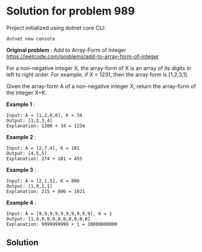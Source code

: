 # Solution for problem 989

Project initialized using dotnet core CLI:
```
dotnet new console
```

**Original problem** : Add to Array-Form of Integer https://leetcode.com/problems/add-to-array-form-of-integer 

For a non-negative integer X, the array-form of X is an array of its digits in left to right order.  For example, if X = 1231, then the array form is [1,2,3,1].

Given the array-form A of a non-negative integer X, return the array-form of the integer X+K.

**Example 1** :
```
Input: A = [1,2,0,0], K = 34
Output: [1,2,3,4]
Explanation: 1200 + 34 = 1234
```
**Example 2** :
```
Input: A = [2,7,4], K = 181
Output: [4,5,5]
Explanation: 274 + 181 = 455
```
**Example 3** :
```
Input: A = [2,1,5], K = 806
Output: [1,0,2,1]
Explanation: 215 + 806 = 1021
```
**Example 4** :
```
Input: A = [9,9,9,9,9,9,9,9,9,9], K = 1
Output: [1,0,0,0,0,0,0,0,0,0,0]
Explanation: 9999999999 + 1 = 10000000000
```

## Solution

```

```